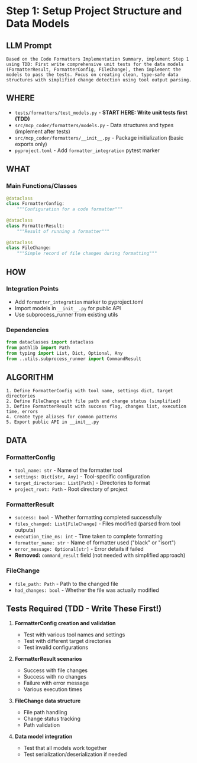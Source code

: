 # Step 1: Setup Project Structure and Data Models

## LLM Prompt
```
Based on the Code Formatters Implementation Summary, implement Step 1 using TDD: First write comprehensive unit tests for the data models (FormatterResult, FormatterConfig, FileChange), then implement the models to pass the tests. Focus on creating clean, type-safe data structures with simplified change detection using tool output parsing.
```

## WHERE
- `tests/formatters/test_models.py` - **START HERE: Write unit tests first (TDD)**
- `src/mcp_coder/formatters/models.py` - Data structures and types (implement after tests)
- `src/mcp_coder/formatters/__init__.py` - Package initialization (basic exports only)
- `pyproject.toml` - Add `formatter_integration` pytest marker

## WHAT
### Main Functions/Classes
```python
@dataclass
class FormatterConfig:
    """Configuration for a code formatter"""
    
@dataclass  
class FormatterResult:
    """Result of running a formatter"""
    
@dataclass
class FileChange:
    """Simple record of file changes during formatting"""
```

## HOW
### Integration Points
- Add `formatter_integration` marker to pyproject.toml
- Import models in `__init__.py` for public API
- Use subprocess_runner from existing utils

### Dependencies
```python
from dataclasses import dataclass
from pathlib import Path
from typing import List, Dict, Optional, Any
from ..utils.subprocess_runner import CommandResult
```

## ALGORITHM
```
1. Define FormatterConfig with tool name, settings dict, target directories
2. Define FileChange with file path and change status (simplified)
3. Define FormatterResult with success flag, changes list, execution time, errors
4. Create type aliases for common patterns
5. Export public API in __init__.py
```

## DATA
### FormatterConfig
- `tool_name: str` - Name of the formatter tool
- `settings: Dict[str, Any]` - Tool-specific configuration
- `target_directories: List[Path]` - Directories to format
- `project_root: Path` - Root directory of project

### FormatterResult  
- `success: bool` - Whether formatting completed successfully
- `files_changed: List[FileChange]` - Files modified (parsed from tool outputs)
- `execution_time_ms: int` - Time taken to complete formatting
- `formatter_name: str` - Name of formatter used ("black" or "isort")
- `error_message: Optional[str]` - Error details if failed
- **Removed:** `command_result` field (not needed with simplified approach)

### FileChange
- `file_path: Path` - Path to the changed file
- `had_changes: bool` - Whether the file was actually modified

## Tests Required (TDD - Write These First!)
1. **FormatterConfig creation and validation**
   - Test with various tool names and settings
   - Test with different target directories
   - Test invalid configurations

2. **FormatterResult scenarios** 
   - Success with file changes
   - Success with no changes
   - Failure with error message
   - Various execution times

3. **FileChange data structure**
   - File path handling
   - Change status tracking
   - Path validation

4. **Data model integration**
   - Test that all models work together
   - Test serialization/deserialization if needed
